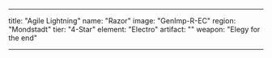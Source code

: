 ---

title: "Agile Lightning"
name: "Razor"
image: "GenImp-R-EC"
region: "Mondstadt"
tier: "4-Star"
element: "Electro"
artifact: ""
weapon: "Elegy for the end"

---